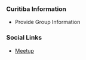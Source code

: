 ### Curitiba Information
* Provide Group Information

### Social Links
* [Meetup](https://www.meetup.com/owasp-curitiba-chapter/)


